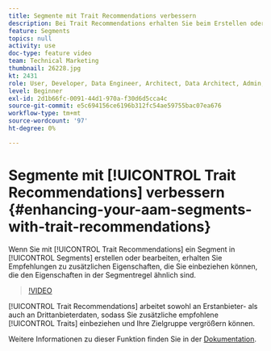 ```yaml
---
title: Segmente mit Trait Recommendations verbessern
description: Bei Trait Recommendations erhalten Sie beim Erstellen oder Bearbeiten eines Segments Empfehlungen zu zusätzlichen Eigenschaften, die Sie einbeziehen können, die den Eigenschaften in der Segmentregel ähnlich sind.
feature: Segments
topics: null
activity: use
doc-type: feature video
team: Technical Marketing
thumbnail: 26228.jpg
kt: 2431
role: User, Developer, Data Engineer, Architect, Data Architect, Admin, Leader
level: Beginner
exl-id: 2d1b66fc-0091-44d1-970a-f30d6d5cca4c
source-git-commit: e5c694156ce6196b312fc54ae59755bac07ea676
workflow-type: tm+mt
source-wordcount: '97'
ht-degree: 0%

---
```


# Segmente mit [!UICONTROL Trait Recommendations] verbessern {#enhancing-your-aam-segments-with-trait-recommendations}

Wenn Sie mit [!UICONTROL Trait Recommendations] ein Segment in [!UICONTROL Segments] erstellen oder bearbeiten, erhalten Sie Empfehlungen zu zusätzlichen Eigenschaften, die Sie einbeziehen können, die den Eigenschaften in der Segmentregel ähnlich sind.

>[!VIDEO](https://video.tv.adobe.com/v/26228/?quality=12)

[!UICONTROL Trait Recommendations] arbeitet sowohl an Erstanbieter- als auch an Drittanbieterdaten, sodass Sie zusätzliche empfohlene [!UICONTROL Traits] einbeziehen und Ihre Zielgruppe vergrößern können.

Weitere Informationen zu dieser Funktion finden Sie in der [Dokumentation](https://experiencecloud.adobe.com/resources/help/en_US/aam/trait-recommendations.html).
